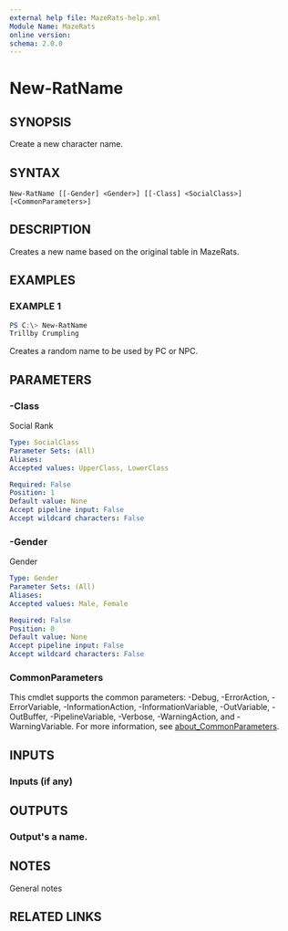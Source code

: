 ```yaml
---
external help file: MazeRats-help.xml
Module Name: MazeRats
online version:
schema: 2.0.0
---
```


# New-RatName

## SYNOPSIS
Create a new character name.

## SYNTAX

```
New-RatName [[-Gender] <Gender>] [[-Class] <SocialClass>] [<CommonParameters>]
```

## DESCRIPTION
Creates a new name based on the original table in MazeRats.

## EXAMPLES

### EXAMPLE 1
```powershell
PS C:\> New-RatName
Trillby Crumpling
```

Creates a random name to be used by PC or NPC.

## PARAMETERS

### -Class
Social Rank

```yaml
Type: SocialClass
Parameter Sets: (All)
Aliases:
Accepted values: UpperClass, LowerClass

Required: False
Position: 1
Default value: None
Accept pipeline input: False
Accept wildcard characters: False
```

### -Gender
Gender

```yaml
Type: Gender
Parameter Sets: (All)
Aliases:
Accepted values: Male, Female

Required: False
Position: 0
Default value: None
Accept pipeline input: False
Accept wildcard characters: False
```

### CommonParameters
This cmdlet supports the common parameters: -Debug, -ErrorAction, -ErrorVariable, -InformationAction, -InformationVariable, -OutVariable, -OutBuffer, -PipelineVariable, -Verbose, -WarningAction, and -WarningVariable. For more information, see [about_CommonParameters](http://go.microsoft.com/fwlink/?LinkID=113216).

## INPUTS

### Inputs (if any)
## OUTPUTS

### Output's a name.
## NOTES
General notes

## RELATED LINKS
